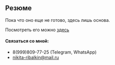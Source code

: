 ## Резюме
Пока что оно еще не готово, здесь лишь основа.

Посмотреть его можно [здесь](https://neekit95.github.io/resume/)
  
 #### Связаться со мной:
 - 8(999)809-77-25  (Telegram, WhatsApp)
 - nikita-ribalkin@mail.ru
